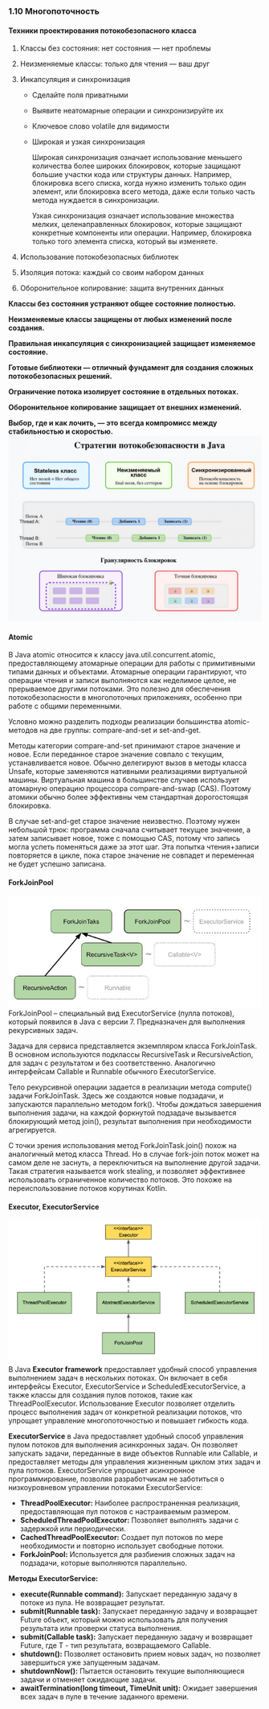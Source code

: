 ### 1.10 Многопоточность

#### Техники проектирования потокобезопасного класса

1. Классы без состояния: нет состояния — нет проблемы
2. Неизменяемые классы: только для чтения — ваш друг
3. Инкапсуляция и синхронизация
    - Сделайте поля приватными
    - Выявите неатомарные операции и синхронизируйте их
    - Ключевое слово volatile для видимости
    - Широкая и узкая синхронизация 
        
        Широкая синхронизация означает использование меньшего количества более широких блокировок, которые защищают большие участки кода или структуры данных. Например, блокировка всего списка, когда нужно изменить только один элемент, или блокировка всего метода, даже если только часть метода нуждается в синхронизации.
        
        Узкая синхронизация означает использование множества мелких, целенаправленных блокировок, которые защищают конкретные компоненты или операции. Например, блокировка только того элемента списка, который вы изменяете.

4. Использование потокобезопасных библиотек 
5. Изоляция потока: каждый со своим набором данных
6. Оборонительное копирование: защита внутренних данных

 **Классы без состояния устраняют общее состояние полностью.**
 
 **Неизменяемые классы защищены от любых изменений после создания.**
 
 **Правильная инкапсуляция с синхронизацией защищает изменяемое состояние.**
 
 **Готовые библиотеки — отличный фундамент для создания сложных потокобезопасных решений.**
 
 **Ограничение потока изолирует состояние в отдельных потоках.**
 
 **Оборонительное копирование защищает от внешних изменений.**
 
 **Выбор, где и как лочить, — это всегда компромисс между стабильностью и скоростью.** ![multithread](img/multithread.png)

#### Atomic
В Java atomic относится к классу java.util.concurrent.atomic, предоставляющему атомарные операции для работы с примитивными типами данных и объектами. Атомарные операции гарантируют, что операции чтения и записи выполняются как неделимое целое, не прерываемое другими потоками. Это полезно для обеспечения потокобезопасности в многопоточных приложениях, особенно при работе с общими переменными. 

Условно можно разделить подходы реализации большинства atomic-методов на две группы: compare-and-set и set-and-get.

Методы категории compare-and-set принимают старое значение и новое. Если переданное старое значение совпало с текущим, устанавливается новое. Обычно делегируют вызов в методы класса Unsafe, которые заменяются нативными реализациями виртуальной машины. Виртуальная машина в большинстве случаев использует атомарную операцию процессора compare-and-swap (CAS). Поэтому атомики обычно более эффективны чем стандартная дорогостоящая блокировка.

В случае set-and-get старое значение неизвестно. Поэтому нужен небольшой трюк: программа сначала считывает текущее значение, а затем записывает новое, тоже с помощью CAS, потому что запись могла успеть поменяться даже за этот шаг. Эта попытка чтения+записи повторяется в цикле, пока старое значение не совпадет и переменная не будет успешно записана.

#### ForkJoinPool
![Fork Join Pool](img/ForkJoinPool.png)
ForkJoinPool – специальный вид ExecutorService (пулла потоков), который появился в Java с версии 7. Предназначен для выполнения рекурсивных задач.

Задача для сервиса представляется экземпляром класса ForkJoinTask. В основном используются подклассы RecursiveTask и RecursiveAction, для задач с результатом и без соответственно. Аналогично интерфейсам Callable и Runnable обычного ExecutorService.

Тело рекурсивной операции задается в реализации метода compute() задачи ForkJoinTask. Здесь же создаются новые подзадачи, и запускаются параллельно методом fork(). Чтобы дождаться завершения выполнения задачи, на каждой форкнутой подзадаче вызывается блокирующий метод join(), результат выполнения при необходимости агрегируется.

С точки зрения использования метод ForkJoinTask.join() похож на аналогичный метод класса Thread. Но в случае fork-join поток может на самом деле не заснуть, а переключиться на выполнение другой задачи. Такая стратегия называется work stealing, и позволяет эффективнее использовать ограниченное количество потоков. Это похоже на переиспользование потоков корутинах Kotlin.

#### Executor, ExecutorService
![img.png](img/mth00.png)
В Java **Executor framework** предоставляет удобный способ управления выполнением задач в нескольких потоках. Он включает в себя интерфейсы Executor, ExecutorService и ScheduledExecutorService, а также классы для создания пулов потоков, такие как ThreadPoolExecutor. Использование Executor позволяет отделить процесс выполнения задач от конкретной реализации потоков, что упрощает управление многопоточностью и повышает гибкость кода.

**ExecutorService** в Java предоставляет удобный способ управления пулом потоков для выполнения асинхронных задач. Он позволяет запускать задачи, переданные в виде объектов Runnable или Callable, и предоставляет методы для управления жизненным циклом этих задач и пула потоков. ExecutorService упрощает асинхронное программирование, позволяя разработчикам не заботиться о низкоуровневом управлении потоками
ExecutorService:
- **ThreadPoolExecutor:** Наиболее распространенная реализация, предоставляющая пул потоков с настраиваемым размером.
- **ScheduledThreadPoolExecutor:** Позволяет выполнять задачи с задержкой или периодически.
- **CachedThreadPoolExecutor:** Создает пул потоков по мере необходимости и повторно использует свободные потоки.
- **ForkJoinPool:** Используется для разбиения сложных задач на подзадачи, которые выполняются параллельно.
  
 
**Методы ExecutorService:**

- **execute(Runnable command):** Запускает переданную задачу в потоке из пула. Не возвращает результат.
- **submit(Runnable task):** Запускает переданную задачу и возвращает Future объект, который можно использовать для получения результата или проверки статуса выполнения.
- **submit(Callable<T> task):** Запускает переданную задачу и возвращает Future<T>, где T - тип результата, возвращаемого Callable.
- **shutdown():** Позволяет остановить прием новых задач, но позволяет завершиться уже запущенным задачам.
- **shutdownNow():** Пытается остановить текущие выполняющиеся задачи и отменяет ожидающие задачи.
- **awaitTermination(long timeout, TimeUnit unit):** Ожидает завершения всех задач в пуле в течение заданного времени.








